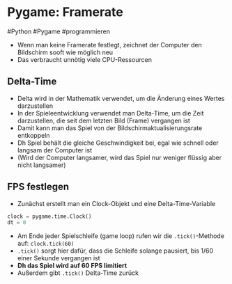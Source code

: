 # Pygame: Framerate

#Python #Pygame #programmieren

- Wenn man keine Framerate festlegt, zeichnet der Computer den Bildschirm sooft wie möglich neu
- Das verbraucht unnötig viele CPU-Ressourcen

## Delta-Time

- Delta wird in der Mathematik verwendet, um die Änderung eines Wertes darzustellen
- In der Spieleentwicklung verwendet man Delta-Time, um die Zeit darzustellen, die seit dem letzten Bild (Frame) vergangen ist
- Damit kann man das Spiel von der Bildschirmaktualisierungsrate entkoppeln
- Dh Spiel behält die gleiche Geschwindigkeit bei, egal wie schnell oder langsam der Computer ist
- (Wird der Computer langsamer, wird das Spiel nur weniger flüssig aber nicht langsamer)

## FPS festlegen

- Zunächst erstellt man ein Clock-Objekt und eine Delta-Time-Variable

```python
clock = pygame.time.Clock()
dt = 0
```

- Am Ende jeder Spielschleife (game loop) rufen wir die `.tick()`-Methode auf: `clock.tick(60)`
- `.tick()` sorgt hier dafür, dass die Schleife solange pausiert, bis 1/60 einer Sekunde vergangen ist
- __Dh das Spiel wird auf 60 FPS limitiert__
- Außerdem gibt `.tick()` Delta-Time zurück
